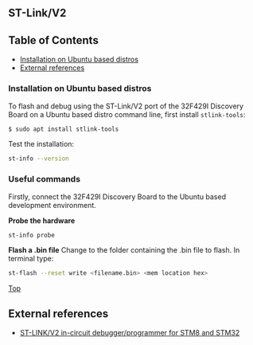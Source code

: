 ## ST-Link/V2

## Table of Contents
- [Installation on Ubuntu based distros](#installation-on-ubuntu-based-distros)
- [External references](#external-references)

### Installation  on Ubuntu based distros

To flash and debug using the ST-Link/V2 port of the 32F429I Discovery Board on a Ubuntu based distro command line, first install `stlink-tools`:

```bash
$ sudo apt install stlink-tools
```

Test the installation:
```bash
st-info --version
```

### Useful commands
Firstly, connect the 32F429I Discovery Board to the Ubuntu based development environment.

**Probe the hardware**
```bash
st-info probe
```
**Flash a .bin file**
Change to the folder containing the .bin file to flash. In terminal type:
```bash
st-flash --reset write <filename.bin> <mem location hex>
```

[Top](#table-of-contents)
## External references
- [ST-LINK/V2 in-circuit debugger/programmer for STM8 and STM32](https://www.st.com/en/development-tools/st-link-v2.html)